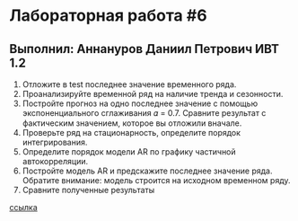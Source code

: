 # Лабораторная работа #6

## Выполнил: Аннануров Даниил Петрович ИВТ 1.2

1. Отложите в test последнее значение временного ряда.
2. Проанализируйте временной ряд на наличие тренда и сезонности.
3. Постройте прогноз на одно последнее значение с помощью экспоненциального сглаживания
𝛼 = 0.7. Сравните результат с фактическим значением, которое вы отложили вначале.
4. Проверьте ряд на стационарность, определите порядок интегрирования.
5. Определите порядок модели AR по графику частичной автокорреляции.
6. Постройте модель AR и предскажите последнее значение ряда. Обратите внимание: модель
строится на исходном временном ряду.
7. Сравните полученные результаты

[ссылка](tovar_moving_analysis.ipynb)
